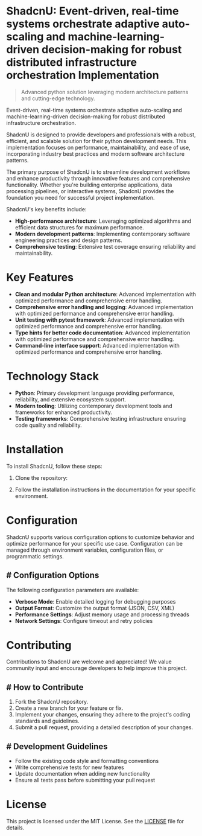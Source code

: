 <!-- fallback_ShadcnU_20251026194251_29144 -->

# ShadcnU: Event-driven, real-time systems orchestrate adaptive auto-scaling and machine-learning-driven decision-making for robust distributed infrastructure orchestration Implementation
> Advanced python solution leveraging modern architecture patterns and cutting-edge technology.

Event-driven, real-time systems orchestrate adaptive auto-scaling and machine-learning-driven decision-making for robust distributed infrastructure orchestration.

ShadcnU is designed to provide developers and professionals with a robust, efficient, and scalable solution for their python development needs. This implementation focuses on performance, maintainability, and ease of use, incorporating industry best practices and modern software architecture patterns.

The primary purpose of ShadcnU is to streamline development workflows and enhance productivity through innovative features and comprehensive functionality. Whether you're building enterprise applications, data processing pipelines, or interactive systems, ShadcnU provides the foundation you need for successful project implementation.

ShadcnU's key benefits include:

* **High-performance architecture**: Leveraging optimized algorithms and efficient data structures for maximum performance.
* **Modern development patterns**: Implementing contemporary software engineering practices and design patterns.
* **Comprehensive testing**: Extensive test coverage ensuring reliability and maintainability.

# Key Features

* **Clean and modular Python architecture**: Advanced implementation with optimized performance and comprehensive error handling.
* **Comprehensive error handling and logging**: Advanced implementation with optimized performance and comprehensive error handling.
* **Unit testing with pytest framework**: Advanced implementation with optimized performance and comprehensive error handling.
* **Type hints for better code documentation**: Advanced implementation with optimized performance and comprehensive error handling.
* **Command-line interface support**: Advanced implementation with optimized performance and comprehensive error handling.

# Technology Stack

* **Python**: Primary development language providing performance, reliability, and extensive ecosystem support.
* **Modern tooling**: Utilizing contemporary development tools and frameworks for enhanced productivity.
* **Testing frameworks**: Comprehensive testing infrastructure ensuring code quality and reliability.

# Installation

To install ShadcnU, follow these steps:

1. Clone the repository:


2. Follow the installation instructions in the documentation for your specific environment.

# Configuration

ShadcnU supports various configuration options to customize behavior and optimize performance for your specific use case. Configuration can be managed through environment variables, configuration files, or programmatic settings.

## # Configuration Options

The following configuration parameters are available:

* **Verbose Mode**: Enable detailed logging for debugging purposes
* **Output Format**: Customize the output format (JSON, CSV, XML)
* **Performance Settings**: Adjust memory usage and processing threads
* **Network Settings**: Configure timeout and retry policies

# Contributing

Contributions to ShadcnU are welcome and appreciated! We value community input and encourage developers to help improve this project.

## # How to Contribute

1. Fork the ShadcnU repository.
2. Create a new branch for your feature or fix.
3. Implement your changes, ensuring they adhere to the project's coding standards and guidelines.
4. Submit a pull request, providing a detailed description of your changes.

## # Development Guidelines

* Follow the existing code style and formatting conventions
* Write comprehensive tests for new features
* Update documentation when adding new functionality
* Ensure all tests pass before submitting your pull request

# License

This project is licensed under the MIT License. See the [LICENSE](https://github.com/demaagro/ShadcnU/blob/main/LICENSE) file for details.
